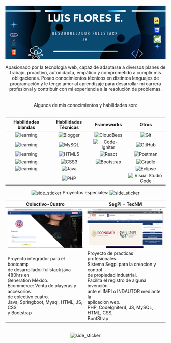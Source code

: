  <div align="center">
  
![banner](https://github.com/LuisRFE0/LuisRFE0/blob/main/Desarrollador%20fullstack%20jr.png)
<div align="center">Apasionado por la tecnología web, capaz de adaptarse a diversos planes de trabajo, proactivo, autodidacta, empático y comprometido a cumplir mis obligaciones. Poseo conocimientos técnicos en distintos lenguajes de programación y le tengo amor al aprendizaje para desarrollar mi carrera profesional y contribuir con mi experiencia a la resolución de problemas.</div><br><br>
</div>
<div align="center">Algunos de mis conocimientos y habilidades son:</div><br>
<div align="center">
 
| Habilidades blandas             | Habilidades Técnicas                                     | Frameworks                      | Otros                                                                           |
| ----------------- |----------------------------------------------- | ------------------------------------------------------------|----------------------------------------------------------------------------- |
| <div align="center">![learning](https://img.shields.io/badge/Autodidacta-8A2BE2)</div> | <div align="center">![Blogger](https://img.shields.io/badge/JavaScript-F88900?style=for-the-badge&logoColor=white)</div>     	| <div align="center">![CloudBees](https://img.shields.io/badge/SpringBoot-1997B5&?&logoColor=white&style=for-the-badge)</div> | <div align="center"> ![Git](https://img.shields.io/badge/git-%23F05033.svg?style=for-the-badge&logo=git&logoColor=white)</div>|
| <div align="center">![learning](https://img.shields.io/badge/Trabajo%20en%20equipo-8A2BE2)</div>|<div align="center">![MySQL](https://img.shields.io/badge/mysql-0C0D0D.svg?style=for-the-badge&logo=mysql&logoColor=white)</div>|<div align="center">![Code-Igniter](https://img.shields.io/badge/CodeIgniter-%23EF4223.svg?style=for-the-badge&logo=codeIgniter&logoColor=white)</div>|<div align="center">![GitHub](https://img.shields.io/badge/github-%23121011.svg?style=for-the-badge&logo=github&logoColor=white)</div>|
|<div align="center">![learning](https://img.shields.io/badge/Resolución%20de%20problemas-8A2BE2)</div>|<div align="center">![HTML5](https://img.shields.io/badge/html5-%23E34F26.svg?style=for-the-badge&logo=html5&logoColor=white)<br></div>|<div align="center">![React](https://img.shields.io/badge/react-%2320232a.svg?style=for-the-badge&logo=react&logoColor=%2361DAFB)</div>|<div align="center">![Postman](https://img.shields.io/badge/Postman-FF6C37?style=for-the-badge&logo=postman&logoColor=white)</div>|
|<div align="center">![learning](https://img.shields.io/badge/Comunicación%20acertiva-8A2BE2) </div>|<div align="center">![CSS3](https://img.shields.io/badge/css3-%231572B6.svg?style=for-the-badge&logo=css3&logoColor=white)</div>|<div align="center">![Bootstrap](https://img.shields.io/badge/bootstrap-%238511FA.svg?style=for-the-badge&logo=bootstrap&logoColor=white)</div>|<div align="center">![Gradle](https://img.shields.io/badge/Gradle-02303A.svg?style=for-the-badge&logo=Gradle&logoColor=white)
|<div align="center">![learning](https://img.shields.io/badge/Orientación%20al%20detalle-8A2BE2)</div>|<div align="center">![Java](https://img.shields.io/badge/java-%23ED8B00.svg?style=for-the-badge&logo=openjdk&logoColor=white)</div>|<div align="center"></div>|<div align="center">![Eclipse](https://img.shields.io/badge/Eclipse-FE7A16.svg?style=for-the-badge&logo=Eclipse&logoColor=white)</div>|
|<div align="center"></div>|<div align="center">![PHP](https://img.shields.io/badge/php-%23777BB4.svg?style=for-the-badge&logo=php&logoColor=white) <br></div>|<div align="center"></div>|<div align="center">![Visual Studio Code](https://img.shields.io/badge/Visual%20Studio%20Code-0078d7.svg?style=for-the-badge&logo=visual-studio-code&logoColor=white)</div>|


</div>

<div align="center">
<img align="center" width=200px height=200px alt="side_sticker" src="https://media.giphy.com/media/TEnXkcsHrP4YedChhA/giphy.gif" />
Proyectos especiales: 
<img align="center" width=200px height=200px alt="side_sticker" src="https://media.giphy.com/media/TEnXkcsHrP4YedChhA/giphy.gif" />

| Colectivo-Cuatro  | SegPI - TecNM                                  |
| ----------------- |----------------------------------------------- | 
|<a href="https://luisrfe0.github.io/Colectivo-Cuatro/index.html" target="_blank"><img src="https://github.com/LuisRFE0/LuisRFE0/blob/main/colect4.png" width="300" alt="proyecto integrador "></a> |<a href="http://20.122.106.3/" target="_blank"> <img src="https://github.com/LuisRFE0/LuisRFE0/blob/main/segpi.png" width="300" alt="proyecto Practicas profesionales "> |
|Proyecto integrador para el bootcamp<br> de desarrollador fullstack java 480hrs en <br> Generation México.<br> Ecommerce: Venta de playeras y accesorios<br> de colectivo cuatro.<br> Java, Springboot, Mysql, HTML, JS, CSS <br>y Bootstrap|Proyecto de practicas profesionales. <br> Sistema Segpi para la creacion  y control <br> de propiedad  industrial. <br> Facilita el registro de alguna invención<br> ante el IMPI o INDAUTOR  mediante la <br>aplicación web.<br> PHP, CodeIgniter4, JS, MySQL, HTML, CSS,<br> BootStrap |

<br>

<img align="center" width=600px height=200px alt="side_sticker" src="https://www.apple.com/newsroom/images/product/app-store/apple_wwdc-app-developer-academy_hero_05112021_big.gif.large.gif" />

</div>









<!--
**LuisRFE0/LuisRFE0** is a ✨ _special_ ✨ repository because its `README.md` (this file) appears on your GitHub profile.

Here are some ideas to get you started:

- 🔭 I’m currently working on ...
- 🌱 I’m currently learning ...
- 👯 I’m looking to collaborate on ...
- 🤔 I’m looking for help with ...
- 💬 Ask me about ...
- 📫 How to reach me: ...
- 😄 Pronouns: ...
- ⚡ Fun fact: ...
-->

